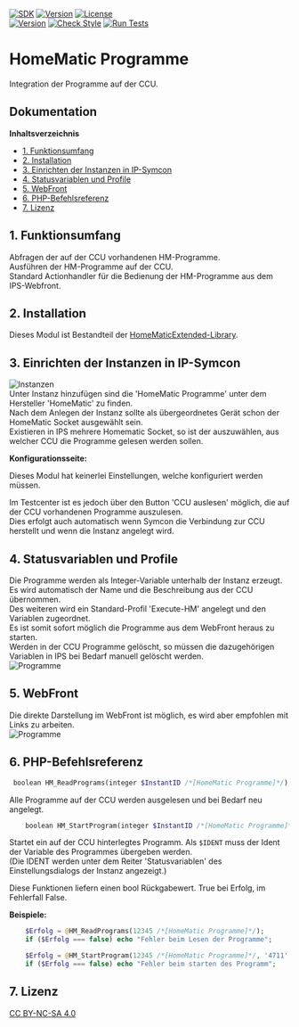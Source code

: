 [![SDK](https://img.shields.io/badge/Symcon-PHPModul-red.svg)](https://www.symcon.de/service/dokumentation/entwicklerbereich/sdk-tools/sdk-php/)
[![Version](https://img.shields.io/badge/Modul%20Version-3.11-blue.svg)]()
[![License](https://img.shields.io/badge/License-CC%20BY--NC--SA%204.0-green.svg)](https://creativecommons.org/licenses/by-nc-sa/4.0/)  
[![Version](https://img.shields.io/badge/Symcon%20Version-5.1%20%3E-green.svg)](https://www.symcon.de/forum/threads/30857-IP-Symcon-5-1-%28Stable%29-Changelog)
[![Check Style](https://github.com/Nall-chan/IPSHomematicExtended/workflows/Check%20Style/badge.svg)](https://github.com/Nall-chan/IPSHomematicExtended/actions) [![Run Tests](https://github.com/Nall-chan/IPSHomematicExtended/workflows/Run%20Tests/badge.svg)](https://github.com/Nall-chan/IPSHomematicExtended/actions)  

# HomeMatic Programme  
  Integration der Programme auf der CCU.  

## Dokumentation <!-- omit in toc -->

**Inhaltsverzeichnis**

- [1. Funktionsumfang](#1-funktionsumfang)
- [2. Installation](#2-installation)
- [3. Einrichten der Instanzen in IP-Symcon](#3-einrichten-der-instanzen-in-ip-symcon)
- [4. Statusvariablen und Profile](#4-statusvariablen-und-profile)
- [5. WebFront](#5-webfront)
- [6. PHP-Befehlsreferenz](#6-php-befehlsreferenz)
- [7. Lizenz](#7-lizenz)

## 1. Funktionsumfang

   Abfragen der auf der CCU vorhandenen HM-Programme.  
   Ausführen der HM-Programme auf der CCU.  
   Standard Actionhandler für die Bedienung der HM-Programme aus dem IPS-Webfront.  

## 2. Installation

Dieses Modul ist Bestandteil der [HomeMaticExtended-Library](../).  


## 3. Einrichten der Instanzen in IP-Symcon


![Instanzen](../docs/HMExtendedInstanzen.png)  
   Unter Instanz hinzufügen sind die 'HomeMatic Programme' unter dem Hersteller 'HomeMatic' zu finden.  
   Nach dem Anlegen der Instanz sollte als übergeordnetes Gerät schon der HomeMatic Socket ausgewählt sein.  
   Existieren in IPS mehrere Homematic Socket, so ist der auszuwählen, aus welcher CCU die Programme gelesen werden sollen.  


**Konfigurationsseite:**  

   Dieses Modul hat keinerlei Einstellungen, welche konfiguriert werden müssen.  

   Im Testcenter ist es jedoch über den Button 'CCU auslesen' möglich, die auf der CCU vorhandenen Programme auszulesen.  
   Dies erfolgt auch automatisch wenn Symcon die Verbindung zur CCU herstellt und wenn die Instanz angelegt wird.  


## 4. Statusvariablen und Profile  

   Die Programme werden als Integer-Variable unterhalb der Instanz erzeugt. Es wird automatisch der Name und die Beschreibung aus der CCU übernommen.  
   Des weiteren wird ein Standard-Profil 'Execute-HM' angelegt und den Variablen zugeordnet.  
   Es ist somit sofort möglich die Programme aus dem WebFront heraus zu starten.  
   Werden in der CCU Programme gelöscht, so müssen die dazugehörigen Variablen in IPS bei Bedarf manuell gelöscht werden.  
![Programme](../docs/Programme.png)  

## 5. WebFront  

Die direkte Darstellung im WebFront ist möglich, es wird aber empfohlen mit Links zu arbeiten.  
![Programme](../docs/Programme_WF.png)  

## 6. PHP-Befehlsreferenz

   ```php
    boolean HM_ReadPrograms(integer $InstantID /*[HomeMatic Programme]*/)
```
   Alle Programme auf der CCU werden ausgelesen und bei Bedarf neu angelegt.

```php
    boolean HM_StartProgram(integer $InstantID /*[HomeMatic Programme]*/, string $IDENT);
```
   Startet ein auf der CCU hinterlegtes Programm. Als `$IDENT` muss der Ident der Variable des Programmes übergeben werden.  
   (Die IDENT werden unter dem Reiter 'Statusvariablen' des Einstellungsdialogs der Instanz angezeigt.)  

   Diese Funktionen liefern einen bool Rückgabewert.
   True bei Erfolg, im Fehlerfall False.  

   **Beispiele:**

```php
    $Erfolg = @HM_ReadPrograms(12345 /*[HomeMatic Programme]*/);  
    if ($Erfolg === false) echo "Fehler beim Lesen der Programme";  

    $Erfolg = @HM_StartProgram(12345 /*[HomeMatic Programme]*/, '4711' /* IDENT von Programm Licht Alles aus */);  
    if ($Erfolg === false) echo "Fehler beim starten des Programm";  
```
    

## 7. Lizenz

  [CC BY-NC-SA 4.0](https://creativecommons.org/licenses/by-nc-sa/4.0/)  
